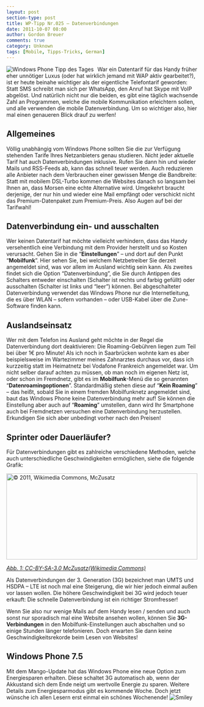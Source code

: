 ```yaml
---
layout: post
section-type: post
title: WP-Tipp Nr.025 – Datenverbindungen
date: 2011-10-07 08:00
author: Gordon Breuer
comments: true
category: Unknown
tags: [Mobile, Tipps-Tricks, German]
---
```

<p><img style="margin: 0px 10px 0px 0px; display: inline; float: left;" title="" src="http://anheledirwp.blob.core.windows.net/wordpress/2011/10/internet.png" alt="Windows Phone Tipp des Tages" align="left" /></p>
<p>War ein Datentarif f&uuml;r das Handy fr&uuml;her eher unn&ouml;tiger Luxus (oder hat wirklich jemand mit WAP aktiv gearbeitet?), ist er heute beinahe wichtiger als der eigentliche Telefontarif geworden: Statt SMS schreibt man sich per WhatsApp, den Anruf hat Skype mit VoIP abgel&ouml;st. Und nat&uuml;rlich nicht nur die beiden, es gibt eine t&auml;glich wachsende Zahl an Programmen, welche die mobile Kommunikation erleichtern sollen, und alle verwenden die mobile Datenverbindung. Um so wichtiger also, hier mal einen genaueren Blick drauf zu werfen!</p>
<h2>Allgemeines</h2>
<p>V&ouml;llig unabh&auml;ngig vom Windows Phone sollten Sie die zur Verf&uuml;gung stehenden Tarife Ihres Netzanbieters genau studieren. Nicht jeder aktuelle Tarif hat auch Datenverbindungen inklusive. Rufen Sie dann hin und wieder Mails und RSS-Feeds ab, kann das schnell teuer werden. Auch reduzieren alle Anbieter nach dem Verbrauchen einer gewissen Menge die Bandbreite: Statt mit mobilem DSL-Turbo kommen die Websites danach so langsam bei Ihnen an, dass Morsen eine echte Alternative wird. Umgekehrt braucht derjenige, der nur hin und wieder eine Mail empf&auml;ngt oder verschickt nicht das Premium-Datenpaket zum Premium-Preis. Also Augen auf bei der Tarifwahl!</p>
<h2>Datenverbindung ein- und ausschalten</h2>
<p>Wer keinen Datentarif hat m&ouml;chte vielleicht verhindern, dass das Handy versehentlich eine Verbindung mit dem Provider herstellt und so Kosten verursacht. Gehen Sie in die &ldquo;<strong>Einstellungen</strong>&rdquo; &ndash; und dort auf den Punkt &ldquo;<strong>Mobilfunk</strong>&rdquo;. Hier sehen Sie, bei welchem Netzbetreiber Sie derzeit angemeldet sind, was vor allem im Ausland wichtig sein kann. Als zweites findet sich die Option &ldquo;Datenverbindung&rdquo;, die Sie durch Antippen des Schalters entweder einschalten (Schalter ist rechts und farbig gef&uuml;llt) oder ausschalten (Schalter ist links und &ldquo;leer&rdquo;) k&ouml;nnen. Bei abgeschalteter Datenverbindung verwendet das Windows Phone nur die Internetleitung, die es &uuml;ber WLAN &ndash; sofern vorhanden &ndash; oder USB-Kabel &uuml;ber die Zune-Software finden kann.</p>
<h2>Auslandseinsatz</h2>
<p>Wer mit dem Telefon ins Ausland geht m&ouml;chte in der Regel die Datenverbindung dort deaktivieren: Die Roaming-Geb&uuml;hren liegen zum Teil bei &uuml;ber 1&euro; pro Minute! Als ich noch in Saarbr&uuml;cken wohnte kam es aber beispielsweise im Wartezimmer meines Zahnarztes durchaus vor, dass ich kurzzeitig statt im Heimatnetz bei Vodafone Frankreich angemeldet war. Um nicht selber darauf achten zu m&uuml;ssen, ob man noch im eigenen Netz ist, oder schon im Fremdnetz, gibt es im <strong>Mobilfunk</strong>-Men&uuml; die so genannten &ldquo;<strong>Datenroamingoptionen</strong>&rdquo;. Standardm&auml;&szlig;ig stehen diese auf &ldquo;<strong>Kein Roaming</strong>&rdquo; &ndash; das hei&szlig;t, sobald Sie in einem fremden Mobilfunknetz angemeldet sind, baut das Windows Phone keine Datenverbindung mehr auf! Sie k&ouml;nnen die Einstellung aber auch auf &ldquo;<strong>Roaming</strong>&rdquo; umstellen, dann wird Ihr Smartphone auch bei Fremdnetzen versuchen eine Datenverbindung herzustellen. Erkundigen Sie sich aber unbedingt vorher nach den Preisen!</p>
<h2>Sprinter oder Dauerl&auml;ufer?</h2>
<p>F&uuml;r Datenverbindungen gibt es zahlreiche verschiedene Methoden, welche auch unterschiedliche Geschwindigkeiten erm&ouml;glichen, siehe die folgende Grafik:</p>
<p><img style="background-image: none; padding-left: 0px; padding-right: 0px; display: inline; padding-top: 0px; border: 0px;" title="&copy; 2011, Wikimedia Commons, McZusatz" src="http://anheledirwp.blob.core.windows.net/wordpress/2011/10/500px-MobileBitRate-logScale_svg.png" alt="&copy; 2011, Wikimedia Commons, McZusatz" width="500" height="225" border="0" /></p>
<p><em><a href="https://commons.wikimedia.org/wiki/File:MobileBitRate-logScale.svg">Abb. 1: CC-BY-SA-3.0 McZusatz(Wikimedia Commons)</a></em></p>
<p>Als Datenverbindungen der 3. Generation (3G) bezeichnet man UMTS und HSDPA &ndash; LTE ist noch mal eine Steigerung, die wir hier jedoch einmal au&szlig;en vor lassen wollen. Die h&ouml;here Geschwindigkeit bei 3G wird jedoch teuer erkauft: Die schnelle Datenverbindung ist ein richtiger Stromfresser!</p>
<p>Wenn Sie also nur wenige Mails auf dem Handy lesen / senden und auch sonst nur sporadisch mal eine Website ansehen wollen, k&ouml;nnen Sie <strong>3G-Verbindungen</strong> in den Mobilfunk-Einstellungen auch abschalten und so einige Stunden l&auml;nger telefonieren. Doch erwarten Sie dann keine Geschwindigkeitsrekorde beim Lesen von Websites!</p>
<h2>Windows Phone 7.5</h2>
<p>Mit dem Mango-Update hat das Windows Phone eine neue Option zum Energiesparen erhalten. Diese schaltet 3G automatisch ab, wenn der Akkustand sich dem Ende neigt um wertvolle Energie zu sparen. Weitere Details zum Energiesparmodus gibt es kommende Woche. Doch jetzt w&uuml;nsche ich allen Lesern erst einmal ein sch&ouml;nes Wochenende! <img class="wlEmoticon wlEmoticon-smile" style="border-style: none;" src="http://anheledirwp.blob.core.windows.net/wordpress/2011/10/wlEmoticon-smile2.png" alt="Smiley" /></p>
